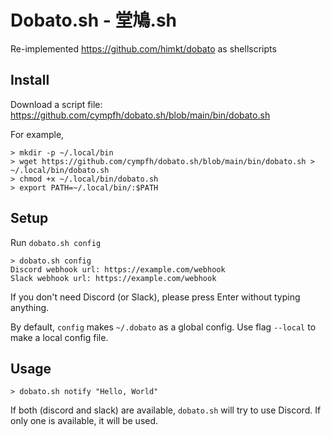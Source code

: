 # Dobato.sh - 堂鳩.sh

Re-implemented https://github.com/himkt/dobato as shellscripts

## Install

Download a script file:
https://github.com/cympfh/dobato.sh/blob/main/bin/dobato.sh

For example,

```shell
> mkdir -p ~/.local/bin
> wget https://github.com/cympfh/dobato.sh/blob/main/bin/dobato.sh > ~/.local/bin/dobato.sh
> chmod +x ~/.local/bin/dobato.sh
> export PATH=~/.local/bin/:$PATH
```

## Setup

Run `dobato.sh config`

```shell
> dobato.sh config
Discord webhook url: https://example.com/webhook
Slack webhook url: https://example.com/webhook
```

If you don't need Discord (or Slack), please press Enter without typing anything.

By default, `config` makes `~/.dobato` as a global config.
Use flag `--local` to make a local config file.

## Usage

```shell
> dobato.sh notify "Hello, World"
```

If both (discord and slack) are available, `dobato.sh` will try to use Discord.
If only one is available, it will be used.
